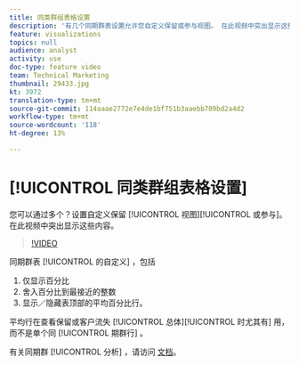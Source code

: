 ```yaml
---
title: 同类群组表格设置
description: '有几个同期群表设置允许您自定义保留或参与视图。 在此视频中突出显示这些内容。 '
feature: visualizations
topics: null
audience: analyst
activity: use
doc-type: feature video
team: Technical Marketing
thumbnail: 29433.jpg
kt: 3972
translation-type: tm+mt
source-git-commit: 114aaae2772e7e4de1bf751b3aaebb709bd2a4d2
workflow-type: tm+mt
source-wordcount: '118'
ht-degree: 13%

---
```



# [!UICONTROL 同类群组表格设置]

您可以通过多个？设置自定义保留 [!UICONTROL 视图][!UICONTROL 或参与]。 在此视频中突出显示这些内容。

>[!VIDEO](https://video.tv.adobe.com/v/29433/?quality=12)

同期群表 [!UICONTROL 的自定义] ，包括

1. 仅显示百分比
1. 舍入百分比到最接近的整数
1. 显示／隐藏表顶部的平均百分比行。

平均行在查看保留或客户流失 [!UICONTROL 总体][!UICONTROL 时尤其有] 用，而不是单个同 [!UICONTROL 期群行] 。

有关同期群 [!UICONTROL 分析] ，请访问 [文档](https://docs.adobe.com/help/zh-Hans/analytics/analyze/analysis-workspace/visualizations/cohort-table/t-cohort.html)。
